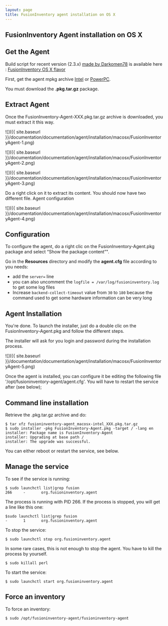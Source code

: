 ```yaml
---
layout: page
title: FusionInventory agent installation on OS X
---
```


## FusionInventory Agent installation on OS X

## Get the Agent

Build script for recent version (2.3.x) [made by Darkomen78](https://twitter.com/Darkomen78) is available here : [FusionInventory OS X flavor](https://github.com/Darkomen78/Fusioninventory/)

First, get the agent mpkg archive [Intel](http://prebuilt.fusioninventory.org/stable/macosx-intel/) or [PowerPC](http://prebuilt.fusioninventory.org/stable/macosx-ppc/).

You must download the **.pkg.tar.gz** package.

## Extract Agent

Once the FusionInventory-Agent-XXX.pkg.tar.gz archive is downloaded, you must extract it this way.

![]({{ site.baseurl }}/documentation/documentation/agent/installation/macosx/FusionInventoryAgent-1.png)

![]({{ site.baseurl }}/documentation/documentation/agent/installation/macosx/FusionInventoryAgent-2.png)

![]({{ site.baseurl }}/documentation/documentation/agent/installation/macosx/FusionInventoryAgent-3.png)

Do a right click on it to extract its content. You should now have two different file.
Agent configuration

![]({{ site.baseurl }}/documentation/documentation/agent/installation/macosx/FusionInventoryAgent-4.png)

## Configuration

To configure the agent, do a right clic on the FusionInventory-Agent.pkg package and select “Show the package content”".

Go in the **Resources** directory and modify the **agent.cfg** file according to you needs:

* add the `server=` line
* you can also uncomment the `logfile = /var/log/fusioninventory.log` to get some log files
* Increase `backend-collect-timeout` value from `30` to `180` because the command used to get some hardware information can be very long

## Agent Installation

You're done. To launch the installer, just do a double clic on the FusionInventory-Agent.pkg and follow the different steps.

The installer will ask for you login and password during the installation process.

![]({{ site.baseurl }}/documentation/documentation/agent/installation/macosx/FusionInventoryAgent-5.png)

Once the agent is installed, you can configure it be editing the following file '/opt/fusioninventory-agent/agent.cfg'.
You will have to restart the service after (see below);

## Command line installation

Retrieve the .pkg.tar.gz archive and do:

    $ tar xfz fusioninventory-agent_macosx-intel_XXX.pkg.tar.gz
    $ sudo installer -pkg FusionInventory-Agent.pkg -target / -lang en
    installer: Package name is FusionInventory-Agent
    installer: Upgrading at base path /
    installer: The upgrade was successful.

You can either reboot or restart the service, see below.

## Manage the service

To see if the service is running:

    $ sudo launchctl list|grep fusion
    266     -       org.fusioninventory.agent

The process is running with PID 266. If the process is stopped, you will get a line like this
one:

    $sudo launchctl list|grep fusion
    -       1       org.fusioninventory.agent

To stop the service:

    $ sudo launchctl stop org.fusioninventory.agent

In some rare cases, this is not enough to stop the agent. You have to kill the process by yourself.

    $ sudo killall perl

To start the service:

    $ sudo launchctl start org.fusioninventory.agent

## Force an inventory

To force an inventory:

    $ sudo /opt/fusioninventory-agent/fusioninventory-agent

